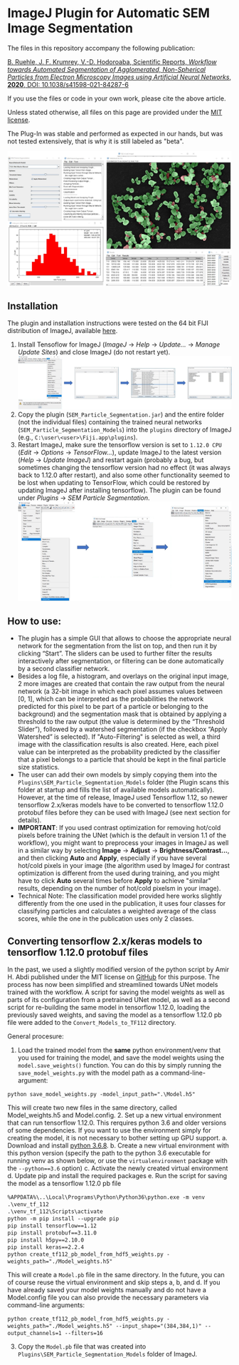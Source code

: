 ImageJ Plugin for Automatic SEM Image Segmentation
==================================================
The files in this repository accompany the following publication:

[B. Ruehle, J. F. Krumrey, V.-D. Hodoroaba, Scientific Reports, _Workflow towards Automated Segmentation of Agglomerated, Non-Spherical Particles from Electron Microscopy Images using Artificial Neural Networks_, **2020**, DOI: 10.1038/s41598-021-84287-6](https://doi.org/10.1038/s41598-021-84287-6)

If you use the files or code in your own work, please cite the above article.

Unless stated otherwise, all files on this page are provided under the [MIT license](https://opensource.org/licenses/MIT).

The Plug-In was stable and performed as expected in our hands, but was not tested extensively, that is why it is still labeled as "beta".

![Image](./Installation_Instructions/GUI.jpg "GUI")

Installation
----------------
The plugin and installation instructions were tested on the 64 bit FIJI distribution of ImageJ, available [here](https://imagej.net/Fiji/Downloads).
  1. Install Tensoflow for ImageJ (*ImageJ* -> *Help* -> *Update…* -> *Manage Update Sites*) and close ImageJ (do not restart yet).
  ![Image](./Installation_Instructions/Installation1.jpg "Installation Step 1")
  2. Copy the plugin (`SEM_Particle_Segmentation.jar`) and the entire folder (not the individual files) containing the trained neural networks (`SEM_Particle_Segmentation_Models`) into the `plugins` directory of ImageJ (e.g., `C:\user\<user>\Fiji.app\plugins`).
  3. Restart ImageJ, make sure the tensorflow version is set to `1.12.0 CPU` (*Edit* -> *Options* -> *TensorFlow...*), update ImageJ to the latest version (*Help* -> *Update ImageJ*) and restart again (probably a bug, but sometimes changing the tensorflow version had no effect (it was always back to 1.12.0 after restart), and also some other functionality seemed to be lost when updating to TensorFlow, which could be restored by updating ImageJ after installing tensorflow). The plugin can be found under *Plugins* -> *SEM Particle Segmentation*.
  ![Image](./Installation_Instructions/Installation2.jpg "Installation Step 3")

How to use:
-----------
  * The plugin has a simple GUI that allows to choose the appropriate neural network for the segmentation from the list on top, and then run it by clicking “Start”. The sliders can be used to further filter the results interactively after segmentation, or filtering can be done automatically by a second classifier network.
  * Besides a log file, a histogram, and overlays on the original input image, 2 more images are created that contain the raw output from the neural network (a 32-bit image in which each pixel assumes values between [0, 1], which can be interpreted as the probabilities the network predicted for this pixel to be part of a particle or belonging to the background) and the segmentation mask that is obtained by applying a threshold to the raw output (the value is determined by the “Threshold Slider”), followed by a watershed segmentation (if the checkbox “Apply Watershed” is selected). If "Auto-Filtering" is selected as well, a third image with the classification results is also created. Here, each pixel value can be interpreted as the probability predicted by the classifier that a pixel belongs to a particle that should be kept in the final particle size statistics.
  * The user can add their own models by simply copying them into the `Plugins\SEM_Particle_Segmentation_Models` folder (the Plugin scans this folder at startup and fills the list of available models automatically). However, at the time of release, ImageJ used Tensorflow 1.12, so newer tensorflow 2.x/keras models have to be converted to tensorflow 1.12.0 protobuf files before they can be used with ImageJ (see next section for details).
  * **IMPORTANT**: If you used contrast optimization for removing hot/cold pixels before training the UNet (which is the default in version 1.1 of the workflow), you might want to preprocess your images in ImageJ as well in a similar way by selecting **Image** -> **Adjust** -> **Brightness/Contrast...**, and then clicking **Auto** and **Apply**, especially if you have several hot/cold pixels in your image (the algorithm used by ImageJ for contrast optimization is different from the used during training, and you might have to click **Auto** several times before **Apply** to achieve "similar" results, depending on the number of hot/cold pixelsm in your image).
  * Technical Note: The classification model provided here works slightly differently from the one used in the publication, it uses four classes for classifying particles and calculates a weighted average of the class scores, while the one in the publication uses only 2 classes.

Converting tensorflow 2.x/keras models to tensorflow 1.12.0 protobuf files
--------------------------------------------------------------------------
In the past, we used a slightly modified version of the python script by Amir H. Abdi published under the MIT license on [GitHub](https://github.com/amir-abdi/keras_to_tensorflow) for this purpose. The process has now been simplified and streamlined towards UNet models trained with the workflow. A script for saving the model weights as well as parts of its configuration from a pretrained UNet model, as well as a second script for re-building the same model in tensorflow 1.12.0, loading the previously saved weights, and saving the model as a tensorflow 1.12.0 pb file were added to the `Convert_Models_to_TF112` directory.

General procesure:
  1. Load the trained model from the **same** python environment/venv that you used for training the model, and save the model weights using the `model.save_weights()` function. You can do this by simply running the `save_model_weights.py` with the model path as a command-line-argument:
  ```
  python save_model_weights.py -model_input_path=".\Model.h5"
  ```
  This will create two new files in the same directory, called Model_weights.h5 and Model.config.
  2. Set up a new virtual environment that can run tensorflow 1.12.0. This rerquires python 3.6 and older versions of some dependencies. If you want to use the environment simply for creating the model, it is not necessary to bother setting up GPU support.
	a. Download and install [python 3.6.8](https://www.python.org/downloads/release/python-368/).
	b. Create a new virtual environment with this python version (specify the path to the python 3.6 executable for running venv as shown below, or use the `virtualenvironment` package with the `--python==3.6` option)
	c. Activate the newly created virtual environment
	d. Update pip and install the required packages
	e. Run the script for saving the model as a tensorflow 1.12.0 pb file
  ```
  %APPDATA%\..\Local\Programs\Python\Python36\python.exe -m venv .\venv_tf_112
  .\venv_tf_112\Scripts\activate
  python -m pip install --upgrade pip
  pip install tensorflow==1.12
  pip install protobuf==3.11.0
  pip install h5py==2.10.0
  pip install keras==2.2.4
  python create_tf112_pb_model_from_hdf5_weights.py -weights_path="./Model_weights.h5"
  ```
  This will create a `Model.pb` file in the same directory. In the future, you can of course reuse the virtual environment and skip steps a, b, and d. If you have already saved your model weights manually and do not have a Model.config file you can also provide the necessary parameters via command-line arguments:
  ```
  python create_tf112_pb_model_from_hdf5_weights.py -weights_path="./Model_weights.h5" --input_shape="(384,384,1)" --output_channels=1 --filters=16
  ```
  3. Copy the `Model.pb` file that was created into `Plugins\SEM_Particle_Segmentation_Models` folder of ImageJ.